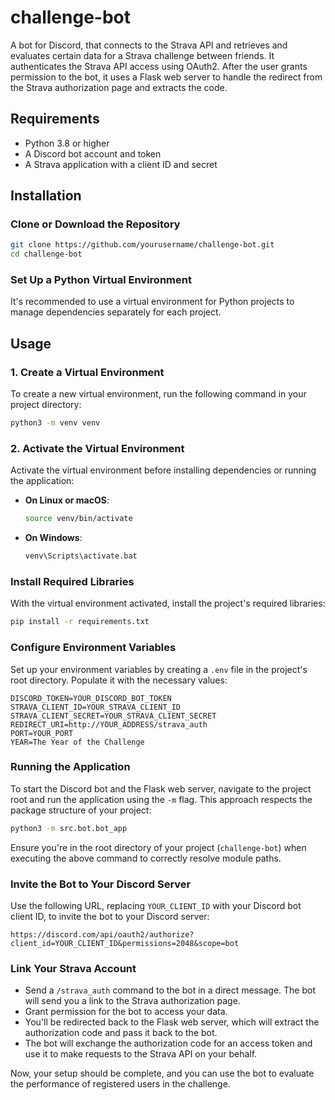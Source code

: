 # challenge-bot

A bot for Discord, that connects to the Strava API and retrieves and evaluates certain data for a Strava challenge between friends. It authenticates the Strava API access using OAuth2. After the user grants permission to the bot, it uses a Flask web server to handle the redirect from the Strava authorization page and extracts the code.

## Requirements

- Python 3.8 or higher
- A Discord bot account and token
- A Strava application with a client ID and secret

## Installation

### Clone or Download the Repository

```bash
git clone https://github.com/yourusername/challenge-bot.git
cd challenge-bot
```

### Set Up a Python Virtual Environment

It's recommended to use a virtual environment for Python projects to manage dependencies separately for each project.

## Usage

### 1. Create a Virtual Environment

To create a new virtual environment, run the following command in your project directory:

```bash
python3 -m venv venv
```

### 2. Activate the Virtual Environment

Activate the virtual environment before installing dependencies or running the application:

- **On Linux or macOS**:

  ```bash
  source venv/bin/activate
  ```

- **On Windows**:

  ```cmd
  venv\Scripts\activate.bat
  ```

### Install Required Libraries

With the virtual environment activated, install the project's required libraries:

```bash
pip install -r requirements.txt
```

### Configure Environment Variables

Set up your environment variables by creating a `.env` file in the project's root directory. Populate it with the necessary values:

```plaintext
DISCORD_TOKEN=YOUR_DISCORD_BOT_TOKEN
STRAVA_CLIENT_ID=YOUR_STRAVA_CLIENT_ID
STRAVA_CLIENT_SECRET=YOUR_STRAVA_CLIENT_SECRET
REDIRECT_URI=http://YOUR_ADDRESS/strava_auth
PORT=YOUR_PORT
YEAR=The Year of the Challenge
```

### Running the Application

To start the Discord bot and the Flask web server, navigate to the project root and run the application using the `-m` flag. This approach respects the package structure of your project:

```bash
python3 -m src.bot.bot_app
```

Ensure you're in the root directory of your project (`challenge-bot`) when executing the above command to correctly resolve module paths.

### Invite the Bot to Your Discord Server

Use the following URL, replacing `YOUR_CLIENT_ID` with your Discord bot client ID, to invite the bot to your Discord server:

```url
https://discord.com/api/oauth2/authorize?client_id=YOUR_CLIENT_ID&permissions=2048&scope=bot
```

### Link Your Strava Account

- Send a `/strava_auth` command to the bot in a direct message. The bot will send you a link to the Strava authorization page.
- Grant permission for the bot to access your data.
- You'll be redirected back to the Flask web server, which will extract the authorization code and pass it back to the bot.
- The bot will exchange the authorization code for an access token and use it to make requests to the Strava API on your behalf.

Now, your setup should be complete, and you can use the bot to evaluate the performance of registered users in the challenge.
